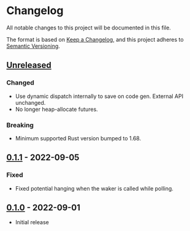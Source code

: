 # Changelog
All notable changes to this project will be documented in this file.

The format is based on [Keep a Changelog](https://keepachangelog.com/en/1.0.0/),
and this project adheres to [Semantic Versioning](https://semver.org/spec/v2.0.0.html).

## [Unreleased]

### Changed

- Use dynamic dispatch internally to save on code gen. External API unchanged.
- No longer heap-allocate futures.

### Breaking

- Minimum supported Rust version bumped to 1.68.

## [0.1.1] - 2022-09-05

### Fixed

- Fixed potential hanging when the waker is called while polling.

## [0.1.0] - 2022-09-01

- Initial release

[Unreleased]: https://github.com/bertptrs/beul/compare/v0.1.1...HEAD
[0.1.1]: https://github.com/bertptrs/beul/compare/v0.1.0...v0.1.1
[0.1.0]: https://github.com/bertptrs/beul/releases/tag/v0.1.0

